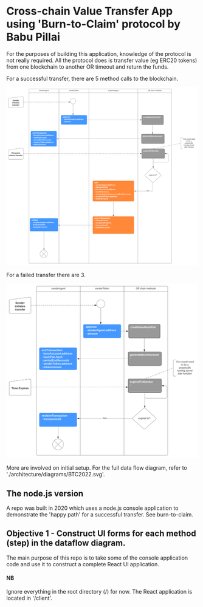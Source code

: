 # Cross-chain Value Transfer App using 'Burn-to-Claim' protocol by Babu Pillai

For the purposes of building this application, knowledge of the protocol is not really required. All the protocol does is transfer value (eg ERC20 tokens) from one blockchain to another OR timeout and return the funds.


For a successful transfer, there are 5 method calls to the blockchain. 

![BTC2022 Successful](./architecture/diagrams/BTC2022_Successful.svg)


For a failed transfer there are 3. 

![BTC2022 Timeout](./architecture/diagrams/BTC2022_Timeout.svg)

More are involved on initial setup. For the full data flow diagram, refer to './architecture/diagrams/BTC2022.svg'.

## The node.js version

A repo was built in 2020 which uses a node.js console application to demonstrate the 'happy path' for a successful transfer. See burn-to-claim.

## Objective 1 - Construct UI forms for each method (step) in the dataflow diagram.

The main purpose of this repo is to take some of the console application code and use it to construct a complete React UI application.

#### NB

Ignore everything in the root directory (/) for now. The React application is located in '/client'.

